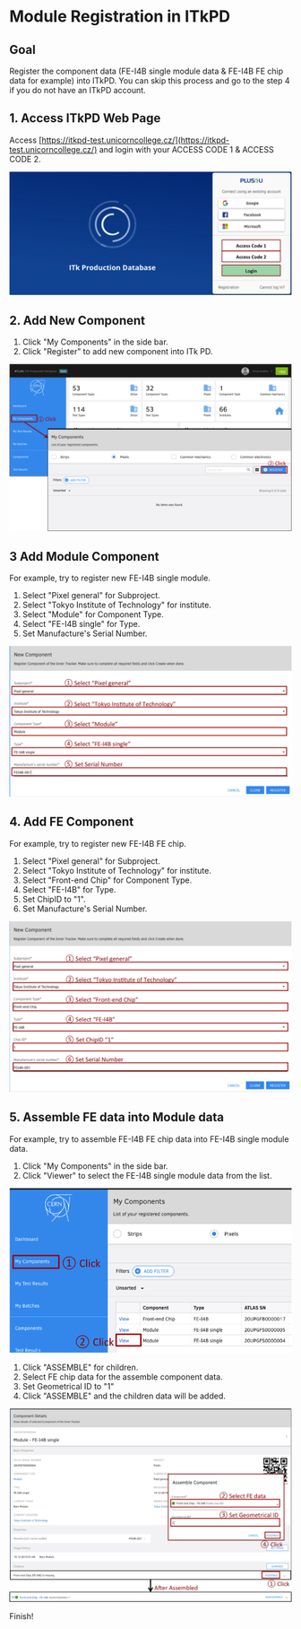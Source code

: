 # Module Registration in ITkPD

## Goal

Register the component data (FE-I4B single module data & FE-I4B FE chip data for example) into ITkPD.
You can skip this process and go to the step 4 if you do not have an ITkPD account.

## 1. Access ITkPD Web Page

Access [https://itkpd-test.unicorncollege.cz/](https://itkpd-test.unicorncollege.cz/) and login with your ACCESS CODE 1 & ACCESS CODE 2.

![ITk PD Toppage](images/demo_itkpd_top.png)

## 2. Add New Component

1. Click "My Components" in the side bar.
2. Click "Register" to add new component into ITk PD.

![New Component](images/demo_itkpd_register_1.png)

## 3 Add Module Component

For example, try to register new FE-I4B single module.

1. Select "Pixel general" for Subproject.
2. Select "Tokyo Institute of Technology" for institute.
3. Select "Module" for Component Type.
4. Select "FE-I4B single" for Type.
5. Set Manufacture's Serial Number.

![Module Registration](images/demo_itkpd_register_2.png)

## 4. Add FE Component

For example, try to register new FE-I4B FE chip.

1. Select "Pixel general" for Subproject.
2. Select "Tokyo Institute of Technology" for institute.
3. Select "Front-end Chip" for Component Type.
4. Select "FE-I4B" for Type.
5. Set ChipID to "1".
6. Set Manufacture's Serial Number.

![FE Registration](images/demo_itkpd_register_3.png)

## 5. Assemble FE data into Module data

For example, try to assemble FE-I4B FE chip data into FE-I4B single module data.

1. Click "My Components" in the side bar.
2. Click "Viewer" to select the FE-I4B single module data from the list.

![FE Registration](images/demo_itkpd_register_4.png)

1. Click "ASSEMBLE" for children.
2. Select FE chip data for the assemble component data.
3. Set Geometrical ID to "1"
4. Click "ASSEMBLE" and the children data will be added.

![FE Registration](images/demo_itkpd_register_5.png)

Finish!
